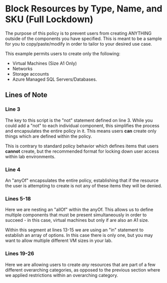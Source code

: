 # Block Resources by Type, Name, and SKU (Full Lockdown)

The purpose of this policy is to prevent users from creating ANYTHING outside of the components you have specified. This is meant to be a sample for you to copy/paste/modify in order to tailor to your desired use case.

This example permits users to create only the following:
  - Virtual Machines (Size A1 Only)
  - Networks
  - Storage accounts
  - Azure Managed SQL Servers/Databases.

## Lines of Note

### Line 3
The key to this script is the "not" statement defined on line 3. While you could add a "not" to each individual component, this simplifies the process and encapsulates the entire policy in it. This means users **can** create only things which are defined within the policy.

This is contrary to standard policy behavior which defines items that users **cannot** create, but the recommended format for locking down user access within lab environments.

### Line 4
An "anyOf" encapsulates the entire policy, establishing that if the resource the user is attempting to create is not any of these items they will be denied.

### Lines 5-18
Here we are nesting an "allOf" within the anyOf. This allows us to define multiple components that must be present simultaneously in order to succeed - in this case, virtual machines but only if are also an A1 size.

Within this segment at lines 13-15 we are using an "in" statement to establish an array of options. In this case there is only one, but you may want to allow multiple different VM sizes in your lab.

### Lines 19-26
Here we are allowing users to create *any* resources that are part of a few different overarching categories, as opposed to the previous section where we applied restrictions within an overarching category.
